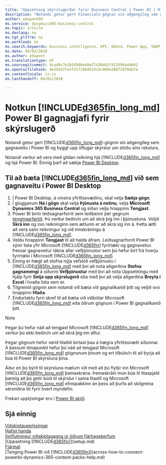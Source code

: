 ```yaml
---
title: "Uppsetning skýrslugerðar fyrir Business Central í Power BI | Microsoft Docs"
description: "Notandi getur gert Financials-gögnin sín aðgengileg sem gagnaveitu í Power BI og byggt upp öflugar skýrslur um stöðu síns reksturs."
author: edupont04
ms.service: dynamics365-business-central
ms.topic: article
ms.devlang: na
ms.tgt_pltfrm: na
ms.workload: na
ms.search.keywords: business intelligence, KPI, Odata, Power App, SOAP, analysis
ms.date: 04/03/2018
ms.author: edupont
ms.translationtype: HT
ms.sourcegitcommit: 9cad9c7e2b54506e60af7d38d42f413599a44d01
ms.openlocfilehash: 4e25432fe5f21f29b9533c8c909e58bf24f0eb7a
ms.contentlocale: is-is
ms.lasthandoff: 04/03/2018

---
```

# <a name="using-included365finlongmdincludesd365finlongmdmd-as-power-bi-data-source-for-building-reports"></a>Notkun [!INCLUDE[d365fin_long_md](includes/d365fin_long_md.md)] Power BI gagnagjafi fyrir skýrslugerð
Notandi getur gert [!INCLUDE[d365fin_long_md](includes/d365fin_long_md.md)]-gögnin sín aðgengileg sem gagnaveitu í Power BI og byggt upp öflugar skýrslur um stöðu síns reksturs.  

Notandi verður að vera með gildan reikning hjá [!INCLUDE[d365fin_long_md](includes/d365fin_long_md.md)] og hjá Power BI. Einnig þarf að sækja [Power BI Desktop](https://powerbi.microsoft.com/en-us/desktop/).  

## <a name="to-add-included365finlongmdincludesd365finlongmdmd-as-a-data-source-in-power-bi-desktop"></a>Til að bæta [!INCLUDE[d365fin_long_md](includes/d365fin_long_md.md)] við sem gagnaveitu í Power BI Desktop
1. Í Power BI Desktop, á vinstra yfirlitssvæðinu, skal velja **Sækja gögn**.
2. Í glugganum **Ná í gögn** skal velja **Þjónusta á netinu**, velja **Microsoft Dynamics 365 Business Central** og síðan velja hnappinn **Tengjast**.
3. Power BI birtir leiðsagnarforrit sem leiðbeinir þér gegnum [tengingarferlið](across-how-to-connect-powerbi-dynamics-365-content-packs-help.md). Þú verður beðin/n um að skrá þig inn í þjónustuna. Veljið **Skrá inn** og svo reikninginn sem ætlunin er að skrá sig inn á. Þetta ætti að vera sami reikningur og við innskráningu á [!INCLUDE[d365fin_long_md](includes/d365fin_long_md.md)].
4. Veldu hnappinn **Tengjast** til að halda áfram. Leiðsagnarforrit Power BI sýnir lista yfir Microsoft [!INCLUDE[d365fin](includes/d365fin_md.md)] fyrirtæki og gagnaveitur. Þessar gagnaveitur tákna allar vefþjónustur sem þú hefur birt frá hverju fyrirtæki í Microsoft [!INCLUDE[d365fin_long_md](includes/d365fin_long_md.md)].
5. Einnig er hægt að stofna nýja vefslóð vefþjónustu í [!INCLUDE[d365fin_long_md](includes/d365fin_long_md.md)] með því að nota aðgerðina **Stofna gagnamengi** á síðunni **Vefþjónustur** með því að nota Uppsetningu með hjálp fyrir **Setja upp skýrslugerð** eða með því að velja aðgerðina **Breyta í Excel** í hvaða lista sem er.
6. Tilgreinið gögnin sem notandi vill bæta við gagnalíkanið þitt og veljið svo hnappinn **Hlaða**.
7. Endurtaktu fyrri skref til að bæta við viðbótar Microsoft [!INCLUDE[d365fin_long_md](includes/d365fin_long_md.md)] eða öðrum gögnum í Power BI gagnalíkanið þitt.

> [!NOTE]  
> Þegar þú hefur náð að tengjast Microsoft [!INCLUDE[d365fin_long_md](includes/d365fin_long_md.md)] verður þú ekki beðin/n um að skrá þig inn aftur.

Þegar gögnum hefur verið hlaðið birtast þau á hægra yfirlitssvæði síðunnar. Á þessum tímapunkti hefur þú náð að tengjast Microsoft [!INCLUDE[d365fin_long_md](includes/d365fin_long_md.md)] gögnunum þínum og ert tilbúin/n til að byrja að búa til Power BI skýrsluna þína. 

Áður en þú býrð til skýrsluna mælum við með að þú flytjir inn Microsoft [!INCLUDE[d365fin_long_md](includes/d365fin_long_md.md)] þemaskrána.  Þemaskráin mun búa til litaspjald þannig að þú getir búið til skýrslur í sama litastíl og Microsoft [!INCLUDE[d365fin_long_md](includes/d365fin_long_md.md)] efnispakkinn án þess að þurfa að skilgreina sérsniðna liti fyrir hvert myndefni.

Frekari upplýsingar eru í [Power BI skjöl](https://powerbi.microsoft.com/documentation/powerbi-landing-page/).

## <a name="see-also"></a>Sjá einnig
[Viðskiptaupplýsingar](bi.md)  
[Hafist handa](product-get-started.md)  
[Innflutningur viðskiptagagna úr öðrum fjárhagskerfum](upload-data.md)  
[Uppsetning [!INCLUDE[d365fin](includes/d365fin_md.md)]](setup.md)   
[Fjármál](finance.md)  
[Tenging Power BI við [!INCLUDE[d365fin](includes/d365fin_md.md)]](across-how-to-connect-powerbi-dynamics-365-content-packs-help.md)  

